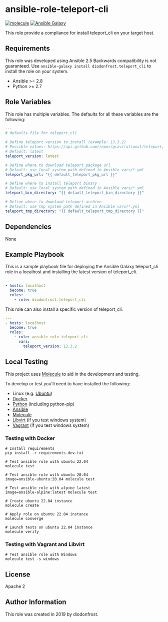 # ansible-role-teleport-cli

[![molecule](https://github.com/diodonfrost/ansible-role-teleport-cli/workflows/molecule/badge.svg)](https://github.com/diodonfrost/ansible-role-teleport-cli/actions)
[![Ansible Galaxy](https://img.shields.io/badge/galaxy-diodonfrost.teleport_cli-660198.svg)](https://galaxy.ansible.com/diodonfrost/teleport_cli)

This role provide a compliance for install teleport_cli on your target host.

## Requirements

This role was developed using Ansible 2.5 Backwards compatibility is not guaranteed.
Use `ansible-galaxy install diodonfrost.teleport_cli` to install the role on your system.
*   Ansible >= 2.8
*   Python >= 2.7

## Role Variables

This role has multiple variables. The defaults for all these variables are the following:

```yaml
---
# defaults file for teleport_cli

# Define teleport version to install (example: 13.3.2)
# Possible values: https://api.github.com/repos/gravitational/teleport/releases
# Default: latest
teleport_version: latest

# Define where to download teleport package url
# Default: use local system path defined in Ansible vars/*.yml
teleport_pkg_url: "{{ default_teleport_pkg_url }}"

# Define where to install teleport binary
# Default: use local system path defined in Ansible vars/*.yml
teleport_bin_directory: "{{ default_teleport_bin_directory }}"

# Define where to download teleport archive
# Default: use tmp system path defined in Ansible vars/*.yml
teleport_tmp_directory: "{{ default_teleport_tmp_directory }}"
```

## Dependencies

None

## Example Playbook

This is a sample playbook file for deploying the Ansible Galaxy teleport_cli role in a localhost and installing the latest version of teleport_cli.

```yaml
---
- hosts: localhost
  become: true
  roles:
    - role: diodonfrost.teleport_cli
```

This role can also install a specific version of teleport_cli.

```yaml
---
- hosts: localhost
  become: true
  roles:
    - role: ansible-role-teleport_cli
      vars:
        teleport_version: 13.3.2
```

## Local Testing

This project uses [Molecule](http://molecule.readthedocs.io/) to aid in the
development and testing.

To develop or test you'll need to have installed the following:

* Linux (e.g. [Ubuntu](http://www.ubuntu.com/))
* [Docker](https://www.docker.com/)
* [Python](https://www.python.org/) (including python-pip)
* [Ansible](https://www.ansible.com/)
* [Molecule](http://molecule.readthedocs.io/)
* [Libvirt](https://libvirt.org/) (if you test windows system)
* [Vagrant](https://www.vagrantup.com/downloads.html) (if you test windows system)

### Testing with Docker

```shell
# Install requirements
pip install -r requirements-dev.txt

# Test ansible role with ubuntu 22.04
molecule test

# Test ansible role with ubuntu 20.04
image=ansible-ubuntu:20.04 molecule test

# Test ansible role with alpine latest
image=ansible-alpine:latest molecule test

# Create ubuntu 22.04 instance
molecule create

# Apply role on ubuntu 22.04 instance
molecule converge

# Launch tests on ubuntu 22.04 instance
molecule verify
```

### Testing with Vagrant and Libvirt

```shell
# Test ansible role with Windows
molecule test -s windows
```

## License

Apache 2

## Author Information

This role was created in 2019 by diodonfrost.
